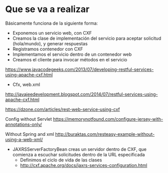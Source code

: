 # Que se va a realizar

Básicamente funciona de la siguiente forma:
 
-   Exponemos un servicio web, con CXF
-   Creamos la clase de implementación  del servicio para aceptar solicitud (hola/mundo), y generar respuestas
-   Registramos contenedor con CXF
-   Implementamos el servicio dentro de un contenedor web
-   Creamos el cliente para invocar métodos en el servicio



https://www.javacodegeeks.com/2013/07/developing-restful-services-using-apache-cxf.html


-   Cfx, web.xml

http://javajeedevelopment.blogspot.com/2014/07/restful-services-using-apache-cxf.html
   
   
   https://dzone.com/articles/rest-web-service-using-cxf
   
Config without Servlet
https://memorynotfound.com/configure-jersey-with-annotations-only/



Without Spring and xml
http://buraktas.com/resteasy-example-without-using-a-web-xml/


-   JAXRSServerFactoryBean creas un servidor dentro de CXF, que comienza a escuchar solicitudes dentro de la URL especificada
    -   Definimos el ciclo de vida de las clases 
    -   http://cxf.apache.org/docs/jaxrs-services-configuration.html
